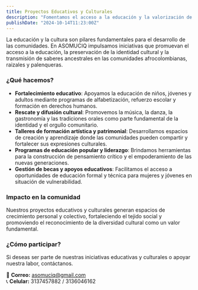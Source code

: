 ```yaml
---
title: Proyectos Educativos y Culturales
description: "Fomentamos el acceso a la educación y la valorización de la cultura en comunidades afrocolombianas, raizales y palenqueras."
publishDate: "2024-10-14T11:23:00Z"
---
```


La educación y la cultura son pilares fundamentales para el desarrollo de las comunidades. En ASOMUCIQ impulsamos iniciativas que promuevan el acceso a la educación, la preservación de la identidad cultural y la transmisión de saberes ancestrales en las comunidades afrocolombianas, raizales y palenqueras.  

### **¿Qué hacemos?**  

- **Fortalecimiento educativo**: Apoyamos la educación de niños, jóvenes y adultos mediante programas de alfabetización, refuerzo escolar y formación en derechos humanos.  
- **Rescate y difusión cultural**: Promovemos la música, la danza, la gastronomía y las tradiciones orales como parte fundamental de la identidad y el orgullo comunitario.  
- **Talleres de formación artística y patrimonial**: Desarrollamos espacios de creación y aprendizaje donde las comunidades pueden compartir y fortalecer sus expresiones culturales.  
- **Programas de educación popular y liderazgo**: Brindamos herramientas para la construcción de pensamiento crítico y el empoderamiento de las nuevas generaciones.  
- **Gestión de becas y apoyos educativos**: Facilitamos el acceso a oportunidades de educación formal y técnica para mujeres y jóvenes en situación de vulnerabilidad.  

### **Impacto en la comunidad**  

Nuestros proyectos educativos y culturales generan espacios de crecimiento personal y colectivo, fortaleciendo el tejido social y promoviendo el reconocimiento de la diversidad cultural como un valor fundamental.  

### **¿Cómo participar?**  

Si deseas ser parte de nuestras iniciativas educativas y culturales o apoyar nuestra labor, contáctanos.  

📩 **Correo:** asomuciq@gmail.com  
📞 **Celular:** 3137457882 / 3136046162  
